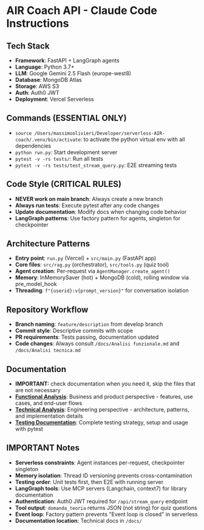 # AIR Coach API - Claude Code Instructions

## Tech Stack
- **Framework**: FastAPI + LangGraph agents
- **Language**: Python 3.7+
- **LLM**: Google Gemini 2.5 Flash (europe-west8)
- **Database**: MongoDB Atlas
- **Storage**: AWS S3
- **Auth**: Auth0 JWT
- **Deployment**: Vercel Serverless

## Commands (ESSENTIAL ONLY)
- `source /Users/massimoolivieri/Developer/serverless-AIR-coach/.venv/bin/activate`: to activate the python virtual env with all dependencies
- `python run.py`: Start development server
- `pytest -v -rs tests/`: Run all tests
- `pytest -v -rs tests/test_stream_query.py`: E2E streaming tests

## Code Style (CRITICAL RULES)
- **NEVER work on main branch**: Always create a new branch
- **Always run tests**: Execute pytest after any code changes
- **Update documentation**: Modify docs when changing code behavior
- **LangGraph patterns**: Use factory pattern for agents, singleton for checkpointer

## Architecture Patterns
- **Entry point**: `run.py` (Vercel) + `src/main.py` (FastAPI app)
- **Core files**: `src/rag.py` (orchestrator), `src/tools.py` (quiz tool)
- **Agent creation**: Per-request via `AgentManager.create_agent()`
- **Memory**: InMemorySaver (hot) + MongoDB (cold), rolling window via pre_model_hook
- **Threading**: `f"{userid}:v{prompt_version}"` for conversation isolation

## Repository Workflow
- **Branch naming**: `feature/description` from develop branch
- **Commit style**: Descriptive commits with scope
- **PR requirements**: Tests passing, documentation updated
- **Code changes**: Always consult `/docs/Analisi funzionale.md` and `/docs/Analisi tecnica.md`

## Documentation
- **IMPORTANT:** check documentation when you need it, skip the files that are not necessary
- **[Functional Analysis](docs/FUNCTIONAL.md)**: Business and product perspective - features, use cases, and end-user flows
- **[Technical Analysis](docs/TECNICAL.md)**: Engineering perspective - architecture, patterns, and implementation details
- **[Testing Documentation](tests/README.md)**: Complete testing strategy, setup and usage with pytest

## IMPORTANT Notes
- **Serverless constraints**: Agent instances per-request, checkpointer singleton
- **Memory isolation**: Thread ID versioning prevents cross-contamination
- **Testing order**: Unit tests first, then E2E with running server
- **LangGraph tools**: Use MCP servers (Langchain, context7) for library documentation
- **Authentication**: Auth0 JWT required for `/api/stream_query` endpoint
- **Tool output**: `domanda_teoria` returns JSON (not string) for quiz questions
- **Event loop**: Factory pattern prevents "Event loop is closed" in serverless
- **Documentation location**: Technical docs in `/docs/`
